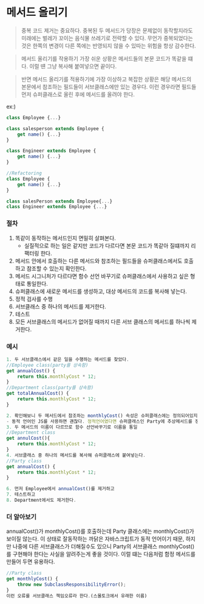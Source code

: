 # 메서드 올리기

> 중복 코드 제거는 중요하다. 중복된 두 메서드가 당장은 문제없이 동작할지라도 미래에는 벌레가 꼬이는 음식물 쓰레기로 전략할 수 있다. 무언가 중복되었다는 것은 한쪽의 변경이 다른 쪽에는 반영되지 않을 수 있따는 위험을 항상 감수한다.

> 메서드 올리기를 작용하기 가장 쉬운 상황은 메서드들의 본문 코드가 똑같을 떄다. 이럴 떈 그냥 복사해 붙여넣으면 끝이다.

> 반면 메서드 올리기를 적용하기에 가장 이상하고 복잡한 상황은 해당 메서드의 본문에서 참조하는 필드들이 서브클래스에만 있는 경우다. 이런 경우라면 필드들 먼저 슈퍼클래스로 올린 후에 메서드를 올려야 한다.

ex:)

```js
class Employee {...}

class salesperson extends Employee {
    get name() {...}
}

class Engineer extends Employee {
    get name() {...}
}

//Refactoring
class Employee {
    get name() {...}
}

class salesPerson extends Employee{...}
class Engineer extends Employee {...}
```

### 절차

1. 똑같이 동작하는 메서드인지 면밀히 살펴본다.
   - 실질적으로 하는 일은 같지만 코드가 다르다면 본문 코드가 똑같아 질떄까지 리팩터링 한다.
2. 메서드 안에서 호출하는 다른 메서드와 참조하는 필드들을 슈퍼클래스에서도 호출하고 참조할 수 있는지 확인한다.
3. 메서드 시그니처가 다르다면 함수 선언 바꾸기로 슈퍼클래스에서 사용하고 싶은 형태로 통일한다.
4. 슈퍼클래스에 새로운 메서드를 생성하고, 대상 메서드의 코드를 복사해 넣는다.
5. 정적 검사를 수행
6. 서브클래스 중 하나의 메서드를 제거한다.
7. 테스트
8. 모든 서브클래스의 메서드가 없어질 때까지 다른 서브 클래스의 메서드를 하나씩 제거한다.

### 예시

```js
1. 두 서브클래스에서 같은 일을 수행하는 메서드를 찾았다.
//Employee class(party를 상속함)
get annualCost() {
    return this.monthlyCost * 12;
}
//Department class(party를 상속함)
get totalAnnualCost() {
    return this.monthlyCost * 12;
}

2. 확인해보니 두 메서드에서 참조하는 monthlyCost() 속성은 슈퍼클래스에는 정의되어있지 않지만 두 서브클래스 모두에 존재한다.
- 동적 언어인 JS를 사용하면 괜찮다. 정적언어였다면 슈퍼클래스인 Party에 추상메서드를 정의해야 한다.
3. 두 메서드의 이름이 다르므로 함수 선언바꾸기로 이름을 통일
//Department class
get annulCost(){
    return this.monthlyCost * 12;
}
4. 서브클래스 중 하나의 메서드를 복사해 슈퍼클래스에 붙여넣는다.
//Party class
get annualCost() {
    return this.monthlyCost * 12;
}

6. 먼저 Employee에서 annualCost()를 제거하고
7. 테스트하고
8. Department에서도 제거한다.
```

### 더 알아보기

annualCost()가 monthlyCost()를 호출하는데 Party 클래스에는 monthlyCost()가 보이질 않는다. 이 상태로 잘동작하는 까닭은 자바스크립트가 동적 언어이기 때문,
하지만 나중에 다른 서브클래스가 더해질수도 있으니 Party의 서브클래스 monthlyCost()를 구현해야 한다는 사실을 알려주는게 좋을 것이다.
이럴 떄는 다음처럼 함정 메서드를 만들어 두면 유용하다.

```js
//Party class
get monthlyCost() {
    throw new SubclassResponsibilityError();
}
이런 오류를 서브클래스 책임오류라 한다.(스몰토크에서 유래한 이름)
```
